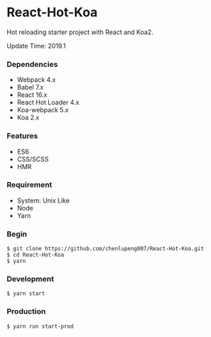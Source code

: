 # React-Hot-Koa
Hot reloading starter project with React and Koa2.

Update Time: 2019.1

### Dependencies
- Webpack 4.x
- Babel 7.x
- React 16.x
- React Hot Loader 4.x
- Koa-webpack 5.x
- Koa 2.x

### Features
- ES6
- CSS/SCSS
- HMR

### Requirement
- System: Unix Like
- Node
- Yarn

### Begin
```
$ git clone https://github.com/chenlupeng007/React-Hot-Koa.git
$ cd React-Hot-Koa
$ yarn
```

### Development
```
$ yarn start
```

### Production
```
$ yarn run start-prod
```
